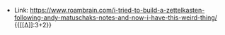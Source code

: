 - Link: https://www.roambrain.com/i-tried-to-build-a-zettelkasten-following-andy-matuschaks-notes-and-now-i-have-this-weird-thing/ {{[[∆]]:3+2}}
